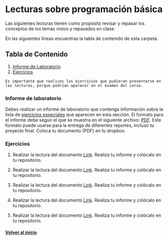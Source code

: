 # Lecturas sobre programación básica<a name="LabDdeFlujo"></a>

Las siguientes lecturas tienen como propósito revisar y repasar los 
conceptos de los temas vistos y repasados en clase.

En las siguientes líneas encuentras la tabla de contenido de esta carpeta.

## Tabla de Contenido
1. [Informe de Laboratorio](#InfLabPDF)
2. [Ejercicios](#ejercicios)

~~~
Es importante que realices los ejercicios que pudieran presentarse en las lecturas, porque podrían aparecer en el examen del curso.
~~~


### Informe de laboratorio<a name="InfLabPDF"></a>

Debes realizar un informe de laboratorio que contenga información sobre la 
lista de [ejercicios especiales](#ejerciciosespeciales) que aparecen en 
esta sección. El formato para el informe 
debe seguir el que se muestra en el siguiente archivo:
[PDF](https://www.dropbox.com/s/f0yia01yn2i1ozw/gral-templete.pdf?dl=0). 
Este formato puede usarse para la entrega de diferentes reportes, incluso 
tu proyecto final. Coloca tu documento (PDF) en tu dropbox.

### Ejercicios<a name="ejercicios"></a>


1. Realizar la lectura del documento [Link](https://www.dropbox.com/s/hcjbvwpjmiutcyq/00act-reglas-operacion.pdf?dl=0). Realiza tu informe y colócalo en tu repositorio.

2. Realizar la lectura del documento [Link](https://www.dropbox.com/s/bzuuoo3e5hqzb8d/01act-prgrmmng.tex.pdf?dl=0). Realiza tu informe y colócalo en tu repositorio.


3. Realizar la lectura del documento [Link](https://www.dropbox.com/s/rme3u48sfx39la5/02act-prgrmmng.pdf?dl=0). Realiza tu informe y colócalo en tu repositorio.

4. Realizar la lectura del documento [Link](https://www.dropbox.com/s/e7wsmx5phunzvc0/04act-prgrmmng.pdf?dl=0). Realiza tu informe y colócalo en tu repositorio.

5. Realizar la lectura del documento [Link](https://www.dropbox.com/s/rojkyc5nxu1cshz/05act-prgrmmng.pdf?dl=0). Realiza tu informe y colócalo en tu repositorio.


<!---
*06Ex_int_exercise.c* Modifica el archivo
[(:link:)](https://github.com/UNAM-FESAc/Bsc_Prgrmmng_C/blob/master/PartI/06Ex_int_exercise.c) por 
los siguientes tipos de datos:
- *char*
- *float*
- *double*.

2. Realiza una declaración de variables para las siguientes propuestas de programas. 
Indica cuál será la declaración de variables y Escribe los programas.

     a. Un programa (terminal punto de venta de una ferretería) 
     que trabaja con tres valores (interruptores) que activan 
     un estado u otro según sea el caso:
     	- La utilidad del primero es indicar si las unidades de 
     	medida de los tornillos están expresadas en el sistema internacional 
     	o sistema británico (inglés-anglosajón) de medidas.
     	- La utilidad del segundo es calcular el precio, de los tornillos 
     	a través de la masa (peso). 
     	- La utilidad del tercero es calcular el precio por objeto vendido.

     b. Un programa que dado el precio del dólar en una jornada 
     calcule el precio y las fluctuaciones en diferentes monedas.

     c. Un programa que muestra la altura de una puerta con la 
     mayor precisión posible (usa el teorema de Pitágoras).
     
     d. Un programa que nos pregunta el número de hermanos que tenemos
     (sin incluirnos a nosotros mismos) y nos muestra el número de
     hermanos totales que somos (incluyéndonos a nosotros).



### 3. Ejercicios Especiales<a name="ejerciciosespeciales"></a>

1. ¿Cuántos Bytes reserva un tipo de dato _int_?

2. ¿Cuántos Bytes reserva un tipo de dato _char_?

3. ¿Cuántos Bytes reserva un tipo de dato _float_?

4. ¿Cuántos Bytes reserva un tipo de dato _double_?

5. ¿Qué el ámbito?

6. ¿Qué un la visibilidad?

7. ¿Qué un la durabilidad?



### Referencias<a name="referencias"></a>

1. Tipos de datos en C ([:link:](https://www.aprenderaprogramar.com/index.php?option=com_content&view=article&id=899:tipos-de-datos-en-c-declarar-variables-enteras-int-long-o-decimal-float-double-char-inicializacion-cu00510f&catid=82&Itemid=210))

2. Léxico de C ([:link:](http://decsai.ugr.es/~jfv/ed1/c/cdrom/cap2/cap24.htm))

3. Tipos de datos en C: Arquitectura de Sistemas ([:link:](http://www.it.uc3m.es/abel/as/DSP/M1/CDataTypes_es.html#id16635089))

4. Learn C ([:link:](https://www.programiz.com/c-programming/c-data-types))

--->
#### [Volver al inicio](#LabDdeFlujo)

<!---
https://rstudio-pubs-static.s3.amazonaws.com/330387_5a40ca72c3b14824acedceb7d34618d1.html
--->
